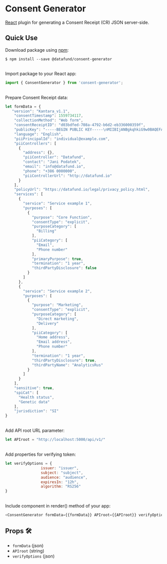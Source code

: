 # Consent Generator

[React](https://facebook.github.io/react) plugin for generating a Consent Receipt (CR) JSON server-side. 

Quick Use
-----------------------
Download package using [npm](https://www.npmjs.com/):

    $ npm install --save @datafund/consent-generator
                                  

<br/>Import package to your React app:
```javascript
import { ConsentGenerator } from 'consent-generator';
```

<br/>Prepare Consent Receipt data:
 ```javascript  
let formData = {
    "version": "Kantara_v1.1",
     "consentTimestamp": 1559734117,
     "collectionMethod": "Web form",
     "consentReceiptID": "d03bdfed-708a-4792-b6d2-eb336000359f",
     "publicKey": "-----BEGIN PUBLIC KEY-----\nMIIBIjANBgkqhkiG9w0BAQEFAAOCAQ8AMIIBCgKCAQEAnzyis1ZjfNB0bBgKFMSv\nvkTtwlvBsaJq7S5wA+kzeVOVpVWwkWdVha4s38XM/pa/yr47av7+z3VTmvDRyAHc\naT92whREFpLv9cj5lTeJSibyr/Mrm/YtjCZVWgaOYIhwrXwKLqPr/11inWsAkfIy\ntvHWTxZYEcXLgAXFuUuaS3uF9gEiNQwzGTU1v0FqkqTBr4B8nW3HCN47XUu0t8Y0\ne+lf4s4OxQawWD79J9/5d3Ry0vbV3Am1FtGJiJvOwRsIfVChDpYStTcHTCMqtvWb\nV6L11BWkpzGXSW4Hv43qa+GSYOD2QU68Mb59oSk2OB+BtOLpJofmbGEGgvmwyCI9\nMwIDAQAB\n-----END PUBLIC KEY-----",
     "language": "English",
     "piiPrincipalId": "individual@example.com",
     "piiControllers": [
       {
         "address": {},
         "piiController": "Datafund",
         "contact": "Jani Podatek",
         "email": "info@datafund.io",
         "phone": "+386 0000000",
         "piiControllerUrl": "http://datafund.io"
       }
     ],
     "policyUrl": "https://datafund.io/legal/privacy_policy.html",
     "services": [
       {
         "service": "Service example 1",
         "purposes": [
           {
             "purpose": "Core Function",
             "consentType": "explicit",
             "purposeCategory": [
               "Billing"
             ],
             "piiCategory": [
               "Email",
               "Phone number"
             ],
             "primaryPurpose": true,
             "termination": "1 year",
             "thirdPartyDisclosure": false
           }
         ]
       },
       {
         "service": "Service example 2",
         "purposes": [
           {
             "purpose": "Marketing",
             "consentType": "explicit",
             "purposeCategory": [
               "Direct marketing",
               "Delivery"
             ],
             "piiCategory": [
               "Home address",
               "Email address",
               "Phone number"
             ],
             "termination": "1 year",
             "thirdPartyDisclosure": true,
             "thirdPartyName": "AnalyticsRus"
           }
         ]
       }
     ],
     "sensitive": true,
     "spiCat": [
       "Health status",
       "Genetic data"
     ],
     "jurisdiction": "SI"
 }
```

<br/>Add API root URL parameter:
```javascript  
let APIroot = "http://localhost:5000/api/v1/"
```

<br/>Add properties for verifying token:
```javascript  
let verifyOptions = {
                issuer: "issuer",
                subject: "subject",
                audience: "audience",
                expiresIn: "12h",
                algorithm: "RS256"
}
```

<br/>Include component in render() method of your app:
 ```javascript  
<ConsentGenerator formData={{formData}} APIroot={{APIroot}} verifyOptions={{verifyOptions}} />
```

## Props :hammer_and_wrench:
- `formData` (json)
- `APIroot` (string)
- `verifyOptions` (json)
  

